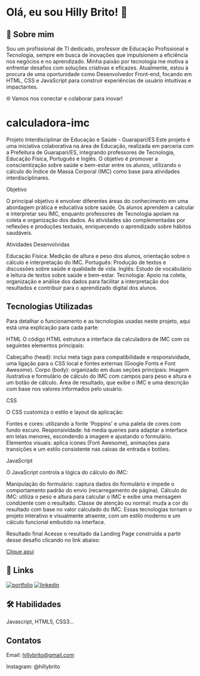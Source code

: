 
# Olá, eu sou Hilly Brito! 👋


## 🚀 Sobre mim
Sou um profissional de TI dedicado, professor de Educação Profissional e Tecnologia, sempre em busca de inovações que impulsionem a eficiência nos negócios e no aprendizado. Minha paixão por tecnologia me motiva a enfrentar desafios com soluções criativas e eficazes. Atualmente, estou à procura de uma oportunidade como Desenvolvedor Front-end, focando em HTML, CSS e JavaScript para construir experiências de usuário intuitivas e impactantes.

🌐 Vamos nos conectar e colaborar para inovar!


# calculadora-imc

Projeto Interdisciplinar de Educação e Saúde - Guarapari/ES
Este projeto é uma iniciativa colaborativa na área de Educação, realizada em parceria com a Prefeitura de Guarapari/ES, integrando professores de Tecnologia, Educação Física, Português e Inglês. O objetivo é promover a conscientização sobre saúde e bem-estar entre os alunos, utilizando o cálculo do Índice de Massa Corporal (IMC) como base para atividades interdisciplinares.

Objetivo

O principal objetivo é envolver diferentes áreas do conhecimento em uma abordagem prática e educativa sobre saúde. Os alunos aprendem a calcular e interpretar seu IMC, enquanto professores de Tecnologia apoiam na coleta e organização dos dados. As atividades são complementadas por reflexões e produções textuais, enriquecendo o aprendizado sobre hábitos saudáveis.

Atividades Desenvolvidas

Educação Física: Medição de altura e peso dos alunos, orientação sobre o cálculo e interpretação do IMC.
Português: Produção de textos e discussões sobre saúde e qualidade de vida.
Inglês: Estudo de vocabulário e leitura de textos sobre saúde e bem-estar.
Tecnologia: Apoio na coleta, organização e análise dos dados para facilitar a interpretação dos resultados e contribuir para o aprendizado digital dos alunos.
## Tecnologias Utilizadas

Para detalhar o funcionamento e as tecnologias usadas neste projeto, aqui está uma explicação para cada parte:

HTML
O código HTML estrutura a interface da calculadora de IMC com os seguintes elementos principais:

Cabeçalho (head): inclui meta tags para compatibilidade e responsividade, uma ligação para o CSS local e fontes externas (Google Fonts e Font Awesome).
Corpo (body): organizado em duas seções principais:
Imagem ilustrativa e formulário de cálculo do IMC com campos para peso e altura e um botão de cálculo.
Área de resultado, que exibe o IMC e uma descrição com base nos valores informados pelo usuário.

CSS

O CSS customiza o estilo e layout da aplicação:

Fontes e cores: utilizando a fonte 'Poppins' e uma paleta de cores com fundo escuro.
Responsividade: há media queries para adaptar a interface em telas menores, escondendo a imagem e ajustando o formulário.
Elementos visuais: aplica ícones (Font Awesome), animações para transições e um estilo consistente nas caixas de entrada e botões.

JavaScript

O JavaScript controla a lógica do cálculo do IMC:

Manipulação do formulário: captura dados do formulário e impede o comportamento padrão do envio (recarregamento de página).
Cálculo do IMC: utiliza o peso e altura para calcular o IMC e exibe uma mensagem condizente com o resultado.
Classe de atenção ou normal: muda a cor do resultado com base no valor calculado do IMC.
Essas tecnologias tornam o projeto interativo e visualmente atraente, com um estilo moderno e um cálculo funcional embutido na interface.

Resultado final
Acesse o resultado da Landing Page construída a partir desse desafio clicando no link abaixo:

[Clique aqui](https://hillybrito.github.io/calculadora-imc/)

## 🔗 Links
[![portfolio](https://img.shields.io/badge/my_portfolio-000?style=for-the-badge&logo=ko-fi&logoColor=white)](https://github.com/HillyBrito)
[![linkedin](https://img.shields.io/badge/linkedin-0A66C2?style=for-the-badge&logo=linkedin&logoColor=white)](https://www.linkedin.com/in/hillybrito)



## 🛠 Habilidades
Javascript, HTML5, CSS3...


## Contatos

Email: hillybrito@gmail.com

Instagram: @hillybrito

